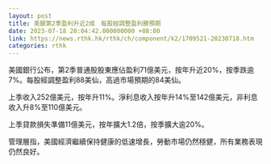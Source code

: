 ```yaml
---
layout: post
title: 美銀第2季盈利升近2成　每股經調整盈利勝預期
date: 2023-07-18 20:04:42.000000000 +08:00
link: https://news.rthk.hk/rthk/ch/component/k2/1709521-20230718.htm
categories: rthk
---
```


美國銀行公布，第2季普通股股東應佔盈利71億美元，按年升近20%，按季跌逾7%。每股經調整盈利88美仙，高過市場預期的84美仙。

上季收入252億美元，按年升11%。淨利息收入按年升14%至142億美元，非利息收入升8%至110億美元。

上季貸款損失準備11億美元，按年擴大1.2倍，按季擴大逾20%。

管理層指，美國經濟繼續保持健康的低速增長，勞動市場仍然穩健，所有業務表現仍然良好。
